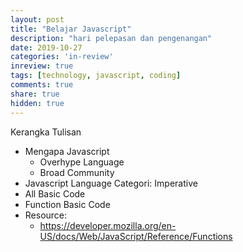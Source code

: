 ```yaml
---
layout: post
title: "Belajar Javascript"
description: "hari pelepasan dan pengenangan"
date: 2019-10-27
categories: 'in-review'
inreview: true
tags: [technology, javascript, coding]
comments: true
share: true
hidden: true
---
```


Kerangka Tulisan
- Mengapa Javascript
    - Overhype Language
    - Broad Community
- Javascript Language Categori: Imperative
- All Basic Code
- Function Basic Code
- Resource:
    - https://developer.mozilla.org/en-US/docs/Web/JavaScript/Reference/Functions